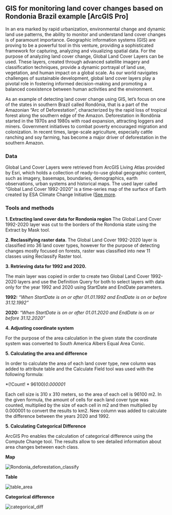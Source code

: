 ## GIS for monitoring land cover changes based on Rondonia Brazil example [ArcGIS Pro]
In an era marked by rapid urbanization, environmental change and dynamic land use patterns, the ability to monitor and understand land cover changes is of paramount importance. Geographic information systems (GIS) are proving to be a powerful tool in this venture, providing a sophisticated framework for capturing, analyzing and visualizing spatial data. For the purpose of analyzing land cover change, Global Land Cover Layers can be used. These layers, created through advanced satellite imagery and classification techniques, provide a dynamic portrayal of land use, vegetation, and human impact on a global scale. As our world navigates challenges of sustainable development, global land cover layers play a pivotal role in fostering informed decision-making and promoting a balanced coexistence between human activities and the environment. 

As an example of detecting land cover change using GIS, let’s focus on one of the states in southern Brazil called Rondônia, that is a part of the Amazonian “Arc of Deforestation”, characterized by the rapid loss of tropical forest along the southern edge of the Amazon. Deforestation in Rondônia started in the 1970s and 1980s with road expansion, attracting loggers and miners. Government initiatives to combat poverty encouraged migration and colonization. In recent times, large-scale agriculture, especially cattle ranching and soy farming, has become a major driver of deforestation in the southern Amazon.

### Data
Global Land Cover Layers were retrieved from ArcGIS Living Atlas provided by Esri, which holds a collection of ready-to-use global geographic content, such as imagery, basemaps, boundaries, demographics, earth observations, urban systems and historical maps. The used layer called “Global Land Cover 1992-2020” is a time-series map of the surface of Earth created by ESA Climate Change Initiative ([See more]([https://pages.github.com/](https://www.arcgis.com/home/item.html?id=1453082255024699af55c960bc3dc1fe)https://www.arcgis.com/home/item.html?id=1453082255024699af55c960bc3dc1fe).

### Tools and methods
**1. Extracting land cover data for Rondonia region**
  The Global Land Cover 1992-2020 layer was cut to the borders of the Rondonia state using the Extract by Mask tool. 

**2. Reclassifying raster data**.
  The Global Land Cover 1992-2020 layer is classified into 36 land cover types, however for the purpose of detecting changes mostly focused on forests, raster was classified into new 11 classes using Reclassify Raster tool. 

**3. Retrieving data for 1992 and 2020.**

The main layer was copied in order to create two Global Land Cover 1992-2020 layers and use the Definition Query for both to select layers with data only for the year 1992 and 2020 using StartDate and EndDate parameters. 

**1992:**
*“When StartDate is on or after 01.01.1992 and EndDate is on or before 31.12.1992”*

**2020:** 
*“When StartDate is on or after 01.01.2020 and EndDate is on or before 31.12.2020”*

**4. Adjusting coordinate system**

For the purpose of the area calculation in the given state the coordinate system was converted to South America Albers Equal Area Conic. 

**5. Calculating the area and difference**

In order to calculate the area of each land cover type, new column was added to attribute table and the Calculate Field tool was used with the following formula:

*(!Count! * 96100)*0.000001*

Each cell size is 310 x 310 meters, so the area of each cell is 96100 m2. In the given formula, the amount of cells for each land cover type was counted, multiplied by the size of each cell in m2 and then multiplied by 0.000001 to convert the results to km2. New column was added to calculate the difference between the years 2020 and 1992. 

**5. Calculating Categorical Difference**

ArcGIS Pro enables the calculation of categorical difference using the Compute Change tool. 
The results allow to see detailed information about area changes between each class. 

**Map**

![Rondonia_deforestation_classify](https://github.com/mkupisie/ArcGIS_PRO_GIS-for-monitoring-land-cover-changes-based-on-Rondonia-Brazil-example/assets/130785524/d4a61341-3461-4894-8da0-98bf8dac1231)

**Table**

![table_area](https://github.com/mkupisie/ArcGIS_PRO_GIS-for-monitoring-land-cover-changes-based-on-Rondonia-Brazil-example/assets/130785524/6d2b7b29-3002-414a-a2d9-d0a86847f600)

**Categorical difference**

![categorical_diff](https://github.com/mkupisie/ArcGIS_PRO_GIS-for-monitoring-land-cover-changes-based-on-Rondonia-Brazil-example/assets/130785524/49617539-ed9f-4dc4-bf0f-4e5ba2322bd1)
